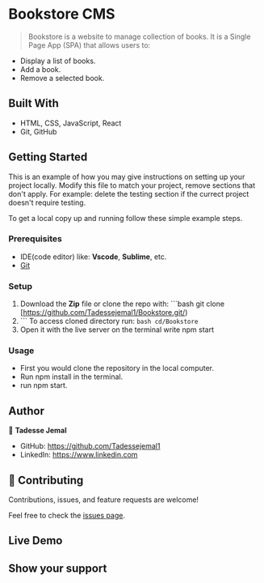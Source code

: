 # Bookstore CMS

> Bookstore is a website to manage collection of books. It is a Single Page App (SPA) that allows users to:
   - Display a list of books.
   - Add a book.
   - Remove a selected book.
## Built With

- HTML, CSS, JavaScript, React
- Git, GitHub

## Getting Started

This is an example of how you may give instructions on setting up your project locally. Modify this file to match your project, remove sections that don't apply. For example: delete the testing section if the currect project doesn't require testing.

To get a local copy up and running follow these simple example steps.
### Prerequisites
 - IDE(code editor) like: **Vscode**, **Sublime**, etc.  
 - [Git](https://www.linode.com/docs/guides/how-to-install-git-on-linux-mac-and-windows/)

### Setup
  1. Download the **Zip** file or clone the repo with: ```bash git clone [https://github.com/Tadessejemal1/Bookstore.git/)
  2.  ``` To access cloned directory run: ``bash cd/Bookstore``
  3. Open it with the live server on the terminal write npm start

### Usage
  - First you would clone the repository in the local computer.
  - Run npm install in the terminal.
  - run npm start.

## Author

👤 **Tadesse Jemal**

  - GitHub: https://github.com/Tadessejemal1 
  - LinkedIn: https://www.linkedin.com

## 🤝 Contributing

Contributions, issues, and feature requests are welcome!

Feel free to check the [issues page](../../issues/).

## Live Demo

## Show your support
